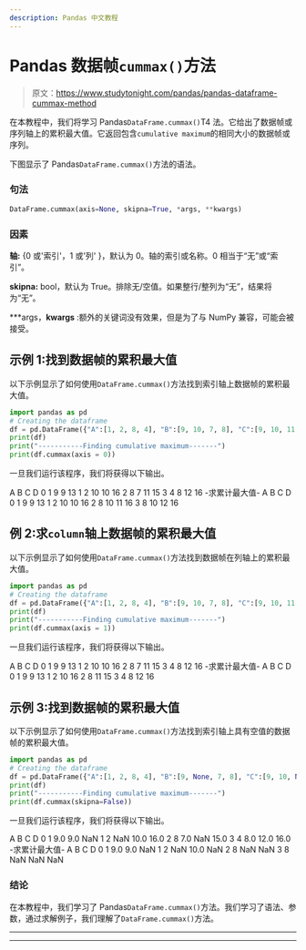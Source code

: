 ```yaml
---
description: Pandas 中文教程
---
```


# Pandas 数据帧`cummax()`方法

> 原文：<https://www.studytonight.com/pandas/pandas-dataframe-cummax-method>

在本教程中，我们将学习 Pandas`DataFrame.cummax()`T4 法。它给出了数据帧或序列轴上的累积最大值。它返回包含`cumulative maximum`的相同大小的数据帧或序列。

下图显示了 Pandas`DataFrame.cummax()`方法的语法。

### 句法

```py
DataFrame.cummax(axis=None, skipna=True, *args, **kwargs)
```

### 因素

**轴:** {0 或'索引'，1 或'列' }，默认为 0。轴的索引或名称。0 相当于“无”或“索引”。

**skipna:** bool，默认为 True。排除无/空值。如果整行/整列为“无”，结果将为“无”。

***args，**kwargs** :额外的关键词没有效果，但是为了与 NumPy 兼容，可能会被接受。

## 示例 1:找到数据帧的累积最大值

以下示例显示了如何使用`DataFrame.cummax()`方法找到索引轴上数据帧的累积最大值。

```py
import pandas as pd  
# Creating the dataframe 
df = pd.DataFrame({"A":[1, 2, 8, 4], "B":[9, 10, 7, 8], "C":[9, 10, 11, 12],"D":[13, 16, 15, 16]})
print(df)
print("-----------Finding cumulative maximum-------")
print(df.cummax(axis = 0))
```

一旦我们运行该程序，我们将获得以下输出。

A B C D
0 1 9 9 13
1 2 10 10 16
2 8 7 11 15
3 4 8 12 16
-求累计最大值-
A B C D
0 1 9 9 13
1 2 10 10 16
2 8 10 11 16
3 8 10 12 16

## 例 2:求`column`轴上数据帧的累积最大值

以下示例显示了如何使用`DataFrame.cummax()`方法找到数据帧在列轴上的累积最大值。

```py
import pandas as pd  
# Creating the dataframe 
df = pd.DataFrame({"A":[1, 2, 8, 4], "B":[9, 10, 7, 8], "C":[9, 10, 11, 12],"D":[13, 16, 15, 16]})
print(df)
print("-----------Finding cumulative maximum-------")
print(df.cummax(axis = 1))
```

一旦我们运行该程序，我们将获得以下输出。

A B C D
0 1 9 9 13
1 2 10 10 16
2 8 7 11 15
3 4 8 12 16
-求累计最大值-
A B C D
0 1 9 9 13
1 2 10 16
2 8 11 15
3 4 8 12 16

## 示例 3:找到数据帧的累积最大值

以下示例显示了如何使用`DataFrame.cummax()`方法找到索引轴上具有空值的数据帧的累积最大值。

```py
import pandas as pd  
# Creating the dataframe 
df = pd.DataFrame({"A":[1, 2, 8, 4], "B":[9, None, 7, 8], "C":[9, 10, None, 12],"D":[None, 16, 15, 16]}) 
print(df)
print("-----------Finding cumulative maximum-------")
print(df.cummax(skipna=False))
```

一旦我们运行该程序，我们将获得以下输出。

A B C D
0 1 9.0 9.0 NaN
1 2 NaN 10.0 16.0
2 8 7.0 NaN 15.0
3 4 8.0 12.0 16.0
-求累计最大值-
A B C D
0 1 9.0 9.0 NaN
1 2 NaN 10.0 NaN
2 8 NaN NaN
3 8 NaN NaN NaN

### 结论

在本教程中，我们学习了 Pandas`DataFrame.cummax()`方法。我们学习了语法、参数，通过求解例子，我们理解了`DataFrame.cummax()`方法。

* * *

* * *